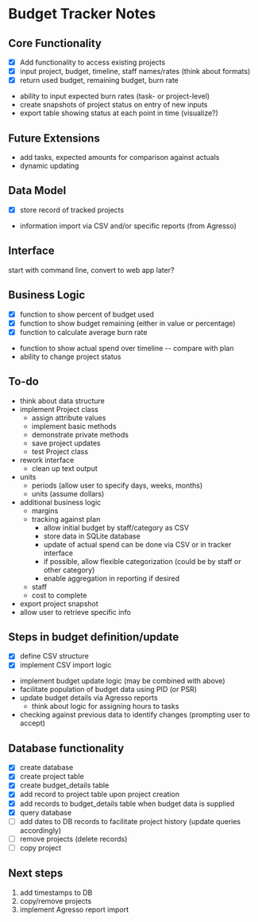 # Budget Tracker Notes

## Core Functionality

- [x] Add functionality to access existing projects
- [x] input project, budget, timeline, staff names/rates (think about formats)
- [x] return used budget, remaining budget, burn rate
- ability to input expected burn rates (task- or project-level)
- create snapshots of project status on entry of new inputs
- export table showing status at each point in time (visualize?)

## Future Extensions

- add tasks, expected amounts for comparison against actuals
- dynamic updating

## Data Model

- [x] store record of tracked projects
- information import via CSV and/or specific reports (from Agresso)

## Interface

start with command line, convert to web app later?

## Business Logic

- [x] function to show percent of budget used
- [x] function to show budget remaining (either in value or percentage)
- [x] function to calculate average burn rate
- function to show actual spend over timeline -- compare with plan
- ability to change project status

## To-do

- think about data structure
- implement Project class
  - assign attribute values
  - implement basic methods
  - demonstrate private methods
  - save project updates
  - test Project class
- rework interface
  - clean up text output
- units
  - periods (allow user to specify days, weeks, months)
  - units (assume dollars)
- additional business logic
  - margins
  - tracking against plan
    - allow initial budget by staff/category as CSV
    - store data in SQLite database
    - update of actual spend can be done via CSV or in tracker interface
    - if possible, allow flexible categorization (could be by staff or other category)
    - enable aggregation in reporting if desired
  - staff
  - cost to complete
- export project snapshot
- allow user to retrieve specific info

## Steps in budget definition/update

- [x] define CSV structure
- [x] implement CSV import logic
- implement budget update logic (may be combined with above)
- facilitate population of budget data using PID (or PSR)
- update budget details via Agresso reports
  - think about logic for assigning hours to tasks
- checking against previous data to identify changes (prompting user to accept)

## Database functionality

- [x] create database
- [x] create project table
- [x] create budget_details table
- [x] add record to project table upon project creation
- [x] add records to budget_details table when budget data is supplied
- [x] query database
- [ ] add dates to DB records to facilitate project history (update queries
  accordingly)
- [ ] remove projects (delete records)
- [ ] copy project

## Next steps

1. add timestamps to DB
2. copy/remove projects
3. implement Agresso report import
